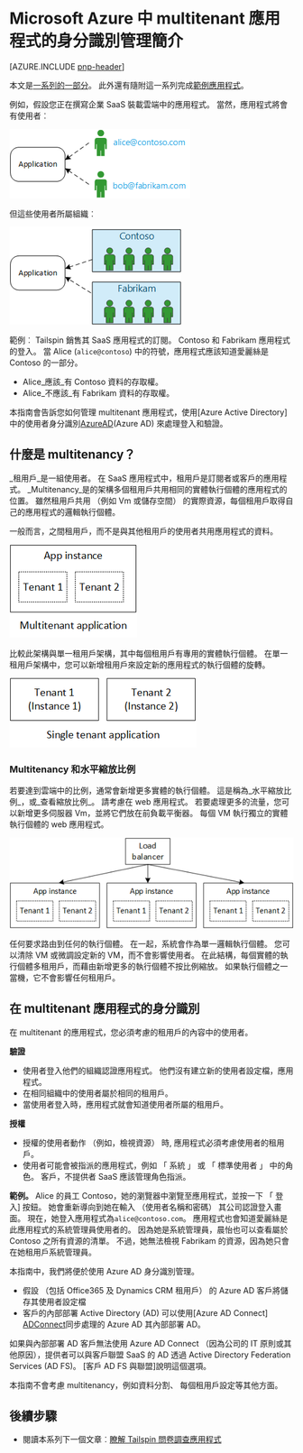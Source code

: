 <properties
   pageTitle="身分識別管理 multitenant 應用程式 |Microsoft Azure"
   description="Multitenant 應用程式中的身分識別管理簡介"
   services=""
   documentationCenter="na"
   authors="MikeWasson"
   manager="roshar"
   editor=""
   tags=""/>

<tags
   ms.service="guidance"
   ms.devlang="dotnet"
   ms.topic="article"
   ms.tgt_pltfrm="na"
   ms.workload="na"
   ms.date="06/02/2016"
   ms.author="mwasson"/>

# <a name="introduction-to-identity-management-for-multitenant-applications-in-microsoft-azure"></a>Microsoft Azure 中 multitenant 應用程式的身分識別管理簡介

[AZURE.INCLUDE [pnp-header](../../includes/guidance-pnp-header-include.md)]

本文是[一系列的一部分]。 此外還有隨附這一系列完成[範例應用程式]。

例如，假設您正在撰寫企業 SaaS 裝載雲端中的應用程式。 當然，應用程式將會有使用者︰

![使用者](media/guidance-multitenant-identity/users.png)

但這些使用者所屬組織︰

![組織的使用者](media/guidance-multitenant-identity/org-users.png)

範例︰ Tailspin 銷售其 SaaS 應用程式的訂閱。 Contoso 和 Fabrikam 應用程式的登入。 當 Alice (`alice@contoso`) 中的符號，應用程式應該知道愛麗絲是 Contoso 的一部分。

- Alice_應該_有 Contoso 資料的存取權。
- Alice_不應該_有 Fabrikam 資料的存取權。

本指南會告訴您如何管理 multitenant 應用程式，使用[Azure Active Directory]中的使用者身分識別[AzureAD](Azure AD) 來處理登入和驗證。

## <a name="what-is-multitenancy"></a>什麼是 multitenancy？

_租用戶_是一組使用者。 在 SaaS 應用程式中，租用戶是訂閱者或客戶的應用程式。 _Multitenancy_是的架構多個租用戶共用相同的實體執行個體的應用程式的位置。 雖然租用戶共用 （例如 Vm 或儲存空間） 的實際資源，每個租用戶取得自己的應用程式的邏輯執行個體。

一般而言，之間租用戶，而不是與其他租用戶的使用者共用應用程式的資料。

![Multitenant](media/guidance-multitenant-identity/multitenant.png)

比較此架構與單一租用戶架構，其中每個租用戶有專用的實體執行個體。 在單一租用戶架構中，您可以新增租用戶來設定新的應用程式的執行個體的旋轉。

![單一租用戶](media/guidance-multitenant-identity/single-tenant.png)

### <a name="multitenancy-and-horizontal-scaling"></a>Multitenancy 和水平縮放比例

若要達到雲端中的比例，通常會新增更多實體的執行個體。 這是稱為_水平縮放比例_，或_查看縮放比例_。 請考慮在 web 應用程式。 若要處理更多的流量，您可以新增更多伺服器 Vm，並將它們放在前負載平衡器。 每個 VM 執行獨立的實體執行個體的 web 應用程式。

![負載平衡網站](media/guidance-multitenant-identity/load-balancing.png)

任何要求路由到任何的執行個體。 在一起，系統會作為單一邏輯執行個體。 您可以清除 VM 或微調設定新的 VM，而不會影響使用者。 在此結構，每個實體的執行個體多租用戶，而藉由新增更多的執行個體不按比例縮放。 如果執行個體之一當機，它不會影響任何租用戶。

## <a name="identity-in-a-multitenant-app"></a>在 multitenant 應用程式的身分識別

在 multitenant 的應用程式，您必須考慮的租用戶的內容中的使用者。

**驗證**

- 使用者登入他們的組織認證應用程式。 他們沒有建立新的使用者設定檔，應用程式。
- 在相同組織中的使用者屬於相同的租用戶。
- 當使用者登入時，應用程式就會知道使用者所屬的租用戶。

**授權**

- 授權的使用者動作 （例如，檢視資源） 時, 應用程式必須考慮使用者的租用戶。
- 使用者可能會被指派的應用程式，例如 「 系統 」 或 「 標準使用者 」 中的角色。 客戶，不提供者 SaaS 應該管理角色指派。

**範例。** Alice 的員工 Contoso，她的瀏覽器中瀏覽至應用程式，並按一下 「 登入] 按鈕。 她會重新導向到她在輸入 （使用者名稱和密碼） 其公司認證登入畫面。 現在，她登入應用程式為`alice@contoso.com`。 應用程式也會知道愛麗絲是此應用程式的系統管理員使用者的。 因為她是系統管理員，晨怡也可以查看屬於 Contoso 之所有資源的清單。 不過，她無法檢視 Fabrikam 的資源，因為她只會在她租用戶系統管理員。

本指南中，我們將便於使用 Azure AD 身分識別管理。

- 假設 （包括 Office365 及 Dynamics CRM 租用戶） 的 Azure AD 客戶將儲存其使用者設定檔
- 客戶的內部部署 Active Directory (AD) 可以使用[Azure AD Connect] [ADConnect]同步處理的 Azure AD 其內部部署 AD。

如果與內部部署 AD 客戶無法使用 Azure AD Connect （因為公司的 IT 原則或其他原因），提供者可以與客戶聯盟 SaaS 的 AD 透過 Active Directory Federation Services (AD FS)。 [客戶 AD FS 與聯盟]說明這個選項。

本指南不會考慮 multitenancy，例如資料分割、 每個租用戶設定等其他方面。

## <a name="next-steps"></a>後續步驟

- 閱讀本系列下一個文章︰[瞭解 Tailspin 問卷調查應用程式][tailpin]

<!-- Links -->
[ADConnect]: ../active-directory/active-directory-aadconnect.md
[AzureAD]: https://azure.microsoft.com/documentation/services/active-directory/
[一系列的一部分]: guidance-multitenant-identity.md
[與客戶的 AD FS 同盟的]: guidance-multitenant-identity-adfs.md
[範例應用程式]: https://github.com/Azure-Samples/guidance-identity-management-for-multitenant-apps
[tailpin]: guidance-multitenant-identity-tailspin.md
